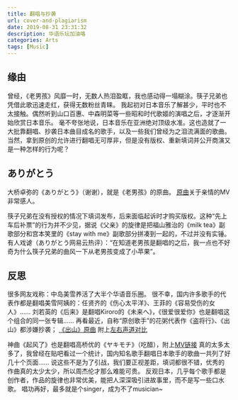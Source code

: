 ```yaml
---
title: 翻唱与抄袭
url: cover-and-plagiarism
date: 2019-08-31 23:31:32
description: 华语乐坛加油咯
categories: Arts
tags: [Music]
---
```


## 缘由
曾经，《老男孩》风靡一时，无数人热泪盈眶，我也感动得一塌糊涂。筷子兄弟也凭借此歌迅速走红，获得无数粉丝青睐。
我起初对日本音乐了解甚少，平时也不太接触。偶然听到山口百惠、中森明菜等一些昭和时代歌姬的演唱之后，才逐渐开始欣赏日本音乐。
毫不夸张地说，日本音乐在亚洲绝对顶级水准。这也造就了一大批靠翻唱、抄袭日本曲目成名的歌手，以及一些我们曾经为之泪流满面的歌曲。
当然，拿到原创的允许进行翻唱无可厚非，但是没有版权、重新填词并公开商演又是一种怎样的行为呢？

## ありがとう
大桥卓弥的《ありがとう》（谢谢），就是《老男孩》的原曲。
[原曲](https://b23.tv/av22011510)关于亲情的MV非常感人。

筷子兄弟在没有授权的情况下填词发布，后来面临起诉时才购买版权。这种“先上车后补票”的行为并不少见，据说《父亲》的旋律是把福山雅治的《milk tea》副歌部分和宫本笑里的《stay with me》副歌部分拼凑到一起的，不过并没有实锤。有人戏谑（ありがとう网易云热评）：“在知道老男孩是翻唱的之后，我一点也不好奇为什么筷子兄弟的曲风一下从老男孩变成了小苹果”。

## 反思
很多网友戏称：中岛美雪养活了大半个华语音乐圈。
很不幸，国内许多歌手的代表作都是翻唱美雪阿姨的：任贤齐的《伤心太平洋》、王菲的《容易受伤的女人》......
刘若英的《后来》是翻唱Kiroro的《未来へ》，《很爱很爱你》也是翻唱这个组合的同一张专辑......
再看最近，自称“原创歌手”的花粥代表作《盗将行》、《出山》都涉嫌抄袭；
[《出山》原曲](https://b23.tv/av45107069)
附上[左右声道对比](https://b23.tv/av45298740)

神曲《起风了》也是翻唱高桥优的《ヤキモチ》（吃醋），附上[MV链接](https://b23.tv/av23618612/p1)
真的太多太多了，我曾经在贴吧看过一个统计，国内知名歌手翻唱日本歌手的歌曲一共列了好几十个页面......
说这些不是为了引战，我们要正视差距，填词都很不错，优秀的作曲真的太少太少，所以周杰伦才那么难能可贵。
反观日本，几乎每个歌手都是创作者，作品的旋律也非常优美，能把人深深吸引进故事里，而不是写一些口水歌。
唱功再好，最多就是个singer，成为不了musician~
